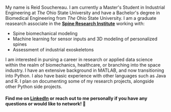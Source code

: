 My name is Reid Souchereau. I am currently a Master's Student in Industrial Engineering at _The_ Ohio State University and have a Bachelor's degree in Biomedical Engineering from _The_ Ohio State University. I am a graduate reasearch associate in the 
__[Spine Research Institute](https://spine.osu.edu/)__ working with:

  - Spine biomechanical modeling
  - Machine learning for sensor inputs and 3D modeling of personalized spines 
  - Assessment of industrial exoskeletons
  
I am interested in pursing a career in research or applied data science within the realm of biomechanics, healthcare, or branching into the space industry. I have an extensive background in MATLAB, and now transitioning into Python. I also have basic experience with other languages such as Java and R. I plan on documenting some of my research projects, alongside other Python side projects.

#### Find me on [LinkedIn](https://www.linkedin.com/in/reid-souchereau-444414151/) or reach out to me personally if you have any questions or would like to network! :handshake:
